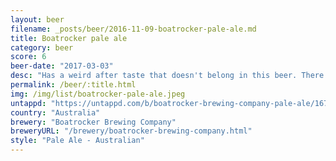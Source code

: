 ```yaml
---
layout: beer
filename: _posts/beer/2016-11-09-boatrocker-pale-ale.md
title: Boatrocker pale ale
category: beer
score: 6
beer-date: "2017-03-03"
desc: "Has a weird after taste that doesn't belong in this beer. There's something interesting as well but altogether it doesn't quite work"
permalink: /beer/:title.html
img: /img/list/boatrocker-pale-ale.jpeg
untappd: "https://untappd.com/b/boatrocker-brewing-company-pale-ale/1670058"
country: "Australia"
brewery: "Boatrocker Brewing Company"
breweryURL: "/brewery/boatrocker-brewing-company.html"
style: "Pale Ale - Australian"
---
```

